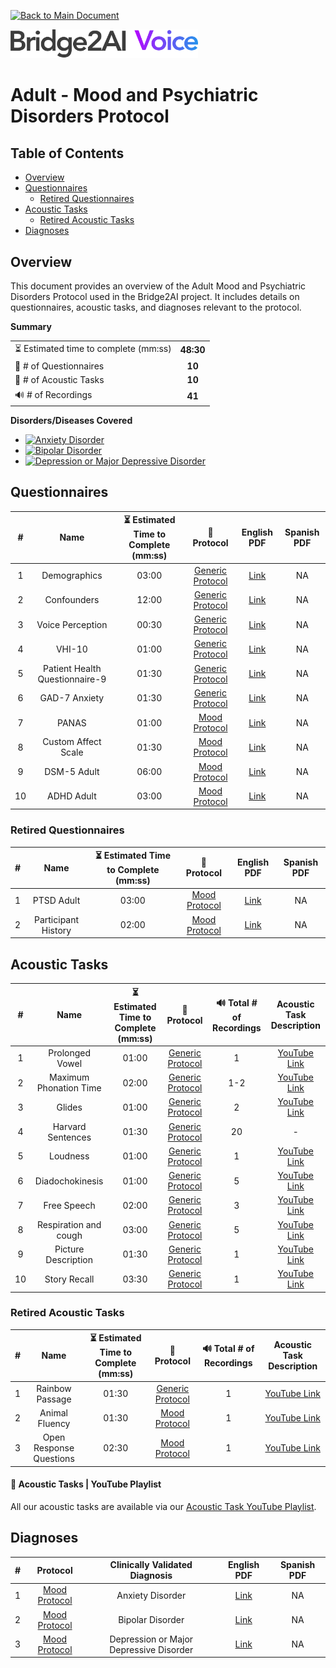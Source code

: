 [![Back to Main Document](https://img.shields.io/badge/back%20to%20main%20document-8A2BE2)](../../README.md)

<img src="../../images/B2AI%20Logo.png" alt="Bridge2AI Voice Logo" width="300"/>

# Adult - Mood and Psychiatric Disorders Protocol

## Table of Contents

- [Overview](#overview)
- [Questionnaires](#questionnaires)
    - [Retired Questionnaires](#retired-questionnaires)
- [Acoustic Tasks](#acoustic-tasks)
    - [Retired Acoustic Tasks](#retired-acoustic-tasks)
- [Diagnoses](#diagnoses)

## Overview

This document provides an overview of the Adult Mood and Psychiatric Disorders Protocol used in the Bridge2AI project. It includes details on questionnaires, acoustic tasks, and diagnoses relevant to the protocol.

**Summary**

| | |
| :--- | :---: |
| ⏳ Estimated time to complete (mm:ss) | **48:30** |
| 📕 # of Questionnaires | **10** |
| 🎤 # of Acoustic Tasks | **10** |
| 🔊 # of Recordings | **41** |

**Disorders/Diseases Covered**

- [![Anxiety Disorder](https://img.shields.io/badge/Anxiety%20Disorder-8A2BE2)](../../data/en-us/Diagnosis%20-%20PDFs/Mood/D%20-%20Mood%20-%20Anxiety%20Disorder.pdf)
- [![Bipolar Disorder](https://img.shields.io/badge/Bipolar%20Disorder-8A2BE2)](../../data/en-us/Diagnosis%20-%20PDFs/Mood/D%20-%20Mood%20-%20Bipolar%20Disorder.pdf)
- [![Depression or Major Depressive Disorder](https://img.shields.io/badge/Depression%20or%20Major%20Depressive%20Disorder-8A2BE2)](../../data/en-us/Diagnosis%20-%20PDFs/Mood/D%20-%20Mood%20-%20Mood%20Depression%20Or%20Major%20Depressive%20Disorder.pdf)

## Questionnaires

| # | Name | ⏳ Estimated Time to Complete (mm:ss) | 📓 Protocol | English PDF | Spanish PDF |
| :---: | :---: | :---: | :---: | :---: | :---: |
| 1 | Demographics | 03:00 |[Generic Protocol](Adult%20Generic%20Protocol%20(Controls).md) | [Link](../../data/en-us/Questionnaire%20-%20PDFs/Generic/Q%20-%20Generic%20-%20Demographics.pdf) | NA |
| 2 | Confounders | 12:00 | [Generic Protocol](Adult%20Generic%20Protocol%20(Controls).md) | [Link](../../data/en-us/Questionnaire%20-%20PDFs/Generic/Q%20-%20Generic%20-%20Confounders.pdf) | NA |
| 3 | Voice Perception | 00:30 | [Generic Protocol](Adult%20Generic%20Protocol%20(Controls).md) | [Link](../../data/en-us/Questionnaire%20-%20PDFs/Generic/Q%20-%20Generic%20-%20Voice%20Perception.pdf) | NA |
| 4 | VHI-10 | 01:00 | [Generic Protocol](Adult%20Generic%20Protocol%20(Controls).md) | [Link](../../data/en-us/Questionnaire%20-%20PDFs/Generic/Q%20-%20Generic%20-%20VHI-10.pdf) | NA |
| 5 | Patient Health Questionnaire-9 | 01:30 | [Generic Protocol](Adult%20Generic%20Protocol%20(Controls).md) | [Link](../../data/en-us/Questionnaire%20-%20PDFs/Generic/Q%20-%20Generic%20-%20PHQ-9.pdf) | NA |
| 6 | GAD-7 Anxiety | 01:30 | [Generic Protocol](Adult%20Generic%20Protocol%20(Controls).md) | [Link](../../data/en-us/Questionnaire%20-%20PDFs/Generic/Q%20-%20Generic%20-%20GAD-7%20Anxiety.pdf) | NA |
| 7 | PANAS | 01:00 | [Mood Protocol](Adult%20Mood%20and%20Phychiatric%20Disorders%20Protocol.md) | [Link](../../data/en-us/Questionnaire%20-%20PDFs/Mood/Q%20-%20Mood%20-%20PANAS.pdf) | NA |
| 8 | Custom Affect Scale | 01:30 | [Mood Protocol](Adult%20Mood%20and%20Phychiatric%20Disorders%20Protocol.md) | [Link](../../data/en-us/Questionnaire%20-%20PDFs/Mood/Q%20-%20Mood%20-%20Custom%20Affect%20Scale.pdf) | NA |
| 9 | DSM-5 Adult | 06:00 | [Mood Protocol](Adult%20Mood%20and%20Phychiatric%20Disorders%20Protocol.md) | [Link](../../data/en-us/Questionnaire%20-%20PDFs/Mood/Q%20-%20Mood%20-%20DSM-5%20Adult.pdf) | NA |
| 10 | ADHD Adult | 03:00 | [Mood Protocol](Adult%20Mood%20and%20Phychiatric%20Disorders%20Protocol.md) | [Link](../../data/en-us/Questionnaire%20-%20PDFs/Mood/Q%20-%20Mood%20-%20ADHD%20Adult.pdf) | NA |

### Retired Questionnaires

| # | Name | ⏳ Estimated Time to Complete (mm:ss) | 📓 Protocol | English PDF | Spanish PDF |
| :---: | :---: | :---: | :---: | :---: | :---: |
| 1 | PTSD Adult | 03:00 | [Mood Protocol](Adult%20Mood%20and%20Phychiatric%20Disorders%20Protocol.md) | [Link](../../data/en-us/Questionnaire%20-%20PDFs/Mood/Q%20-%20Mood%20-%20PTSD%20Adult.pdf) | NA |
| 2 | Participant History | 02:00 | [Mood Protocol](Adult%20Mood%20and%20Phychiatric%20Disorders%20Protocol.md) | [Link](../../data/en-us/Questionnaire%20-%20PDFs/Mood/Q%20-%20Mood%20-%20Participant%20History.pdf) | NA |

## Acoustic Tasks

| # | Name | ⏳ Estimated Time to Complete (mm:ss) | 📓 Protocol | 🔊 Total # of Recordings | Acoustic Task Description |
| :---: | :---: | :---: | :---: | :---: | :---: |
| 1 | Prolonged Vowel | 01:00 | [Generic Protocol](Adult%20Generic%20Protocol%20(Controls).md) | 1 | [YouTube Link](https://www.youtube.com/watch?v=ZanjPvWkB3M) |
| 2 | Maximum Phonation Time | 02:00 | [Generic Protocol](Adult%20Generic%20Protocol%20(Controls).md) | 1-2 | [YouTube Link](https://www.youtube.com/watch?v=1limRFPAtPE) |
| 3 | Glides | 01:00 | [Generic Protocol](Adult%20Generic%20Protocol%20(Controls).md) | 2 | [YouTube Link](https://www.youtube.com/watch?v=xKBYdkwEOvU)|
| 4 | Harvard Sentences | 01:30 | [Generic Protocol](Adult%20Generic%20Protocol%20(Controls).md) | 20 | - |
| 5 | Loudness | 01:00 | [Generic Protocol](Adult%20Generic%20Protocol%20(Controls).md) | 1 | [YouTube Link](https://www.youtube.com/watch?v=5ssCSqZPb7Y) |
| 6 | Diadochokinesis | 01:00 | [Generic Protocol](Adult%20Generic%20Protocol%20(Controls).md) | 5 | [YouTube Link](https://www.youtube.com/watch?v=RlY5KMXtZ4o) |
| 7 | Free Speech | 02:00 | [Generic Protocol](Adult%20Generic%20Protocol%20(Controls).md) | 3 | [YouTube Link](https://www.youtube.com/watch?v=FqK0WeGCAzg) |
| 8 | Respiration and cough | 03:00 | [Generic Protocol](Adult%20Generic%20Protocol%20(Controls).md) | 5 | [YouTube Link](https://www.youtube.com/watch?v=Yb4bMj18Iqg) |
| 9 | Picture Description | 01:30 | [Generic Protocol](Adult%20Generic%20Protocol%20(Controls).md) | 1 | [YouTube Link](https://www.youtube.com/watch?v=abjWJEN6jf8) |
| 10 | Story Recall | 03:30 | [Generic Protocol](Adult%20Generic%20Protocol%20(Controls).md) | 1 | [YouTube Link](https://www.youtube.com/watch?v=cfkU-N5tWe4) |

### Retired Acoustic Tasks

| # | Name | ⏳ Estimated Time to Complete (mm:ss) | 📓 Protocol | 🔊 Total # of Recordings | Acoustic Task Description |
| :---: | :---: | :---: | :---: | :---: | :---: |
| 1 | Rainbow Passage | 01:30 | [Generic Protocol](Adult%20Generic%20Protocol%20(Controls).md) | 1 | [YouTube Link](https://www.youtube.com/watch?v=Syq_ryCNQKQ) |
| 2 | Animal Fluency | 01:30 | [Mood Protocol](Adult%20Mood%20and%20Phychiatric%20Disorders%20Protocol.md) | 1 | [YouTube Link](https://www.youtube.com/watch?v=4lkEAxDiEE8) |
| 3 | Open Response Questions | 02:30 | [Mood Protocol](Adult%20Mood%20and%20Phychiatric%20Disorders%20Protocol.md) | 1 | [YouTube Link](https://www.youtube.com/watch?v=THfOnGCaALA) |

#### 🎤 Acoustic Tasks | YouTube Playlist

All our acoustic tasks are available via our [Acoustic Task YouTube Playlist](https://youtube.com/playlist?list=PL72MPaFiuoRY66W7QsZ1_IeBwNosOzeap&si=9nr51lsmEYUncRMN).

## Diagnoses

| # | Protocol | Clinically Validated Diagnosis | English PDF | Spanish PDF |
| :---: | :---: | :---: | :---: | :---: |
| 1 | [Mood Protocol](Adult%20Mood%20and%20Phychiatric%20Disorders%20Protocol.md) | Anxiety Disorder | [Link](../../data/en-us/Diagnosis%20-%20PDFs/Mood/D%20-%20Mood%20-%20Anxiety%20Disorder.pdf) | NA |
| 2 | [Mood Protocol](Adult%20Mood%20and%20Phychiatric%20Disorders%20Protocol.md) | Bipolar Disorder | [Link](../../data/en-us/Diagnosis%20-%20PDFs/Mood/D%20-%20Mood%20-%20Bipolar%20Disorder.pdf) | NA |
| 3 | [Mood Protocol](Adult%20Mood%20and%20Phychiatric%20Disorders%20Protocol.md) | Depression or Major Depressive Disorder | [Link](../../data/en-us/Diagnosis%20-%20PDFs/Mood/D%20-%20Mood%20-%20Mood%20Depression%20Or%20Major%20Depressive%20Disorder.pdf) | NA |
